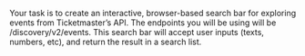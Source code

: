 Your task is to create an interactive, browser-based search bar for exploring events from Ticketmaster’s API. The endpoints you will be using will be /discovery/v2/events. This search bar will accept user inputs (texts, numbers, etc), and return the result in a search list.
